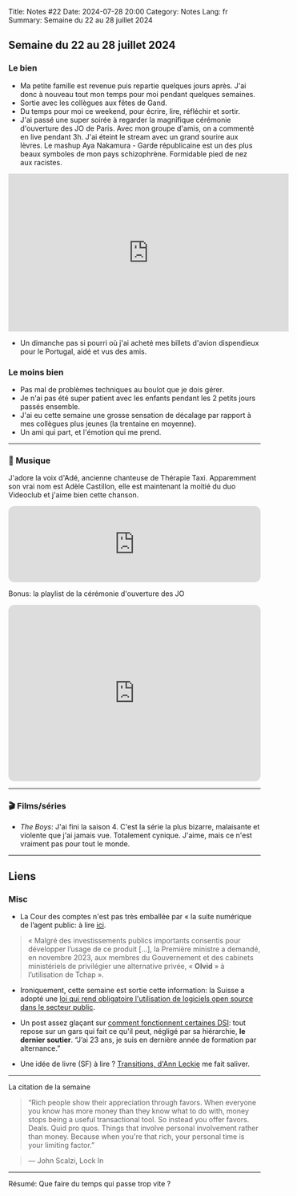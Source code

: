 Title: Notes #22
Date: 2024-07-28 20:00
Category: Notes
Lang: fr
Summary: Semaine du 22 au 28 juillet 2024

## Semaine du 22 au 28 juillet 2024

### Le bien

* Ma petite famille est revenue puis repartie quelques jours après. J'ai donc à nouveau tout mon temps pour moi pendant quelques semaines.
* Sortie avec les collègues aux fêtes de Gand.
* Du temps pour moi ce weekend, pour écrire, lire, réfléchir et sortir.
* J'ai passé une super soirée à regarder la magnifique cérémonie d'ouverture des JO de Paris. Avec mon groupe d'amis, on a commenté en live pendant 3h. J'ai éteint le stream avec un grand sourire aux lèvres. Le mashup Aya Nakamura - Garde républicaine est un des plus beaux symboles de mon pays schizophrène. Formidable pied de nez aux racistes.

<iframe width="560" height="315" src="https://www.youtube.com/embed/uuHtD8MOaFk?si=TRCZlIMXOOTaAZhT" title="YouTube video player" frameborder="0" allow="accelerometer; autoplay; clipboard-write; encrypted-media; gyroscope; picture-in-picture; web-share" referrerpolicy="strict-origin-when-cross-origin" allowfullscreen></iframe>

* Un dimanche pas si pourri où j'ai acheté mes billets d'avion dispendieux pour le Portugal,  aidé et vus des amis.

### Le moins bien

* Pas mal de problèmes techniques au boulot que je dois gérer.
* Je n'ai pas été super patient avec les enfants pendant les 2 petits jours passés ensemble.
* J'ai eu cette semaine une grosse sensation de décalage par rapport à mes collègues plus jeunes (la trentaine en moyenne).
* Un ami qui part, et l'émotion qui me prend.

---

### 🎵 Musique

J'adore la voix d'Adé, ancienne chanteuse de Thérapie Taxi. Apparemment son vrai nom est Adèle Castillon, elle est maintenant la moitié du duo Videoclub et j'aime bien cette chanson.

<iframe style="border-radius:12px" src="https://open.spotify.com/embed/track/0vJxo7x6jnFKbtFgtihMvJ?utm_source=generator" width="100%" height="152" frameBorder="0" allowfullscreen="" allow="autoplay; clipboard-write; encrypted-media; fullscreen; picture-in-picture" loading="lazy"></iframe>

Bonus: la playlist de la cérémonie d'ouverture des JO

<iframe style="border-radius:12px" src="https://open.spotify.com/embed/playlist/4ulqK1y6myPKOe3bNUEfvr?utm_source=generator" width="100%" height="352" frameBorder="0" allowfullscreen="" allow="autoplay; clipboard-write; encrypted-media; fullscreen; picture-in-picture" loading="lazy"></iframe>

---

### 🎬 Films/séries

* _The Boys_: J'ai fini la saison 4. C'est la série la plus bizarre, malaisante et violente que j'ai jamais vue. Totalement cynique. J'aime, mais ce n'est vraiment pas pour tout le monde.

---

## Liens

### Misc

* La Cour des comptes n'est pas très emballée par « la suite numérique de l’agent public: à lire [ici](https://www.01net.com/actualites/peu-utilises-instables-les-logiciels-made-in-france-de-letat-coutent-un-pognon-de-dingue.html).

> « Malgré des investissements publics importants consentis pour développer l’usage de ce produit [...], la Première ministre a demandé, en novembre 2023, aux membres du Gouvernement et des cabinets ministériels de privilégier une alternative privée, « **Olvid** » à l’utilisation de Tchap ».

* Ironiquement, cette semaine est sortie cette information: la Suisse a adopté une [loi qui rend obligatoire l'utilisation de logiciels open source dans le secteur public](https://droit.developpez.com/actu/360338/La-Suisse-exige-que-tous-les-logiciels-developpes-pour-le-gouvernement-soient-open-source-avec-divulgation-du-code-source-du-logiciel-ce-qui-constitue-une-etape-importante-sur-le-plan-juridique/).

* Un post assez glaçant sur [comment fonctionnent certaines DSI](https://zythom.fr/2024/06/le-dernier-soutier/): tout repose sur un gars qui fait ce qu'il peut, négligé par sa hiérarchie, **le dernier soutier**. “J’ai 23 ans, je suis en dernière année de formation par alternance.”

* Une idée de livre (SF) à lire ? [Transitions, d'Ann Leckie](https://usbeketrica.com/fr/article/transitions-le-thriller-intergalactique-qui-reinvente-le-space-opera) me fait saliver.


---

La citation de la semaine

> “Rich people show their appreciation through favors. When everyone you know has more money than they know what to do with, money stops being a useful transactional tool. So instead you offer favors. Deals. Quid pro quos. Things that involve personal involvement rather than money. Because when you're that rich, your personal time is your limiting factor.”

> — John Scalzi, Lock In

---

Résumé: Que faire du temps qui passe trop vite ?

